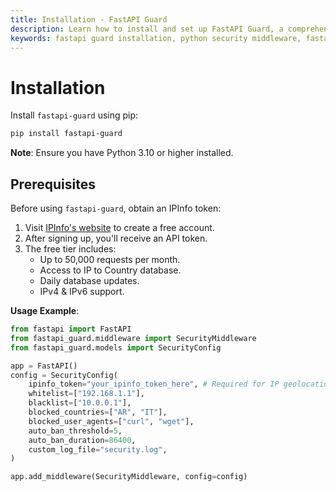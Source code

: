 ```yaml
---
title: Installation - FastAPI Guard
description: Learn how to install and set up FastAPI Guard, a comprehensive security middleware for FastAPI applications
keywords: fastapi guard installation, python security middleware, fastapi security setup
---
```


# Installation

Install `fastapi-guard` using pip:

```bash
pip install fastapi-guard
```


**Note**: Ensure you have Python 3.10 or higher installed.

## Prerequisites

Before using `fastapi-guard`, obtain an IPInfo token:

1. Visit [IPInfo's website](https://ipinfo.io/signup) to create a free account.
2. After signing up, you'll receive an API token.
3. The free tier includes:
   - Up to 50,000 requests per month.
   - Access to IP to Country database.
   - Daily database updates.
   - IPv4 & IPv6 support.

**Usage Example**:

```python
from fastapi import FastAPI
from fastapi_guard.middleware import SecurityMiddleware
from fastapi_guard.models import SecurityConfig

app = FastAPI()
config = SecurityConfig(
    ipinfo_token="your_ipinfo_token_here", # Required for IP geolocation
    whitelist=["192.168.1.1"],
    blacklist=["10.0.0.1"],
    blocked_countries=["AR", "IT"],
    blocked_user_agents=["curl", "wget"],
    auto_ban_threshold=5,
    auto_ban_duration=86400,
    custom_log_file="security.log",
)

app.add_middleware(SecurityMiddleware, config=config)
```
